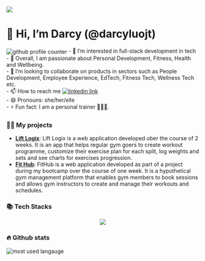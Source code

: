 <img src="https://i.giphy.com/media/v1.Y2lkPTc5MGI3NjExaHk0d2lyMDYzMzNqNHYyOXE3Nm1ybnA4MHJvZTYzdno4eWQ4ZzRmbyZlcD12MV9pbnRlcm5hbF9naWZfYnlfaWQmY3Q9Zw/sGIxhunddTUOHlHXgu/giphy.gif" >
<h1>👋 Hi, I’m Darcy (@darcyluojt) </h1>
<img align="center" src="https://komarev.com/ghpvc/?username=darcyluojt&style=flat-square&color=orange" alt="github profile counter">
- 👀 I’m interested in full-stack development in tech<br>
- 🌱 Overall, I am passionate about Personal Development, Fitness, Health and Wellbeing. <br>
- 💞️ I’m looking to collaborate on products in sectors such as People Development, Employee Experience, EdTech, Fitness Tech, Wellness Tech etc.<br>
- 📫 How to reach me <a href="https://www.linkedin.com/in/darcyluo/"><img src="https://img.shields.io/badge/LinkedIn-blue?logo=linkedin&logoColor=white&style=for-the-badge" alt="linkedin link"></a><br>
- 😄 Pronouns: she/her/elle <br>
- ⚡ Fun fact: I am a personal trainer 🏋️‍♀️💪. <br>

### 👩‍💻 My projects
- <a href="https://github.com/darcyluojt/rails-lift-logix.git"><strong>Lift Logix</strong></a>: Lift Logix is a web application developed ober the course of 2 weeks. It is an app that helps regular gym goers to create workout programme, customize their exercise plan for each split, log weights and sets and see charts for exercises progression.
- <a href="https://github.com/darcyluojt/rails-fit-hub.git"><strong>Fit Hub</strong></a>: FitHub is a web application developed as part of a project during my bootcamp over the course of one week. It is a hypothetical gym management platform that enables gym members to book sessions and allows gym instructors to create and manage their workouts and schedules.

### 📚 Tech Stacks

  <p align="center">
  <a href="https://skillicons.dev">
    <img src="https://skillicons.dev/icons?i=ruby,rails,js,postgres,html,css,scss,bootstrap,github,heroku" />
  </a>
</p>

### 🔥 Github stats
<img align='center' src="https://github-readme-stats.vercel.app/api/top-langs/?username=darcyluojt&layout=compact" alt="most used langauge">
